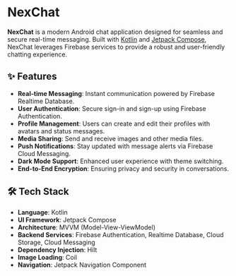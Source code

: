# NexChat

**NexChat** is a modern Android chat application designed for seamless and secure real-time messaging. Built with [Kotlin](https://kotlinlang.org/) and [Jetpack Compose](https://developer.android.com/jetpack/compose), NexChat leverages Firebase services to provide a robust and user-friendly chatting experience.

## ✨ Features

- **Real-time Messaging**: Instant communication powered by Firebase Realtime Database.
- **User Authentication**: Secure sign-in and sign-up using Firebase Authentication.
- **Profile Management**: Users can create and edit their profiles with avatars and status messages.
- **Media Sharing**: Send and receive images and other media files.
- **Push Notifications**: Stay updated with message alerts via Firebase Cloud Messaging.
- **Dark Mode Support**: Enhanced user experience with theme switching.
- **End-to-End Encryption**: Ensuring privacy and security in conversations.

## 🛠️ Tech Stack

- **Language**: Kotlin
- **UI Framework**: Jetpack Compose
- **Architecture**: MVVM (Model-View-ViewModel)
- **Backend Services**: Firebase Authentication, Realtime Database, Cloud Storage, Cloud Messaging
- **Dependency Injection**: Hilt
- **Image Loading**: Coil
- **Navigation**: Jetpack Navigation Component